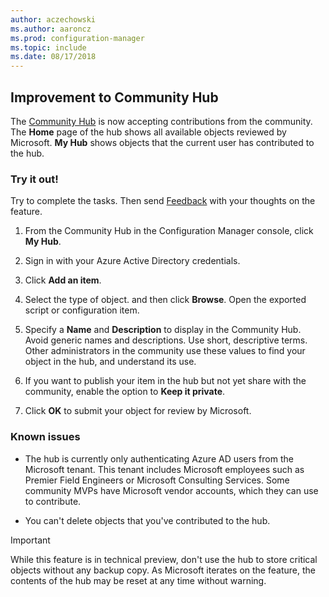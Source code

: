 ```yaml
--- 
author: aczechowski
ms.author: aaroncz
ms.prod: configuration-manager
ms.topic: include
ms.date: 08/17/2018
---
```


## <a name="bkmk_hub"></a> Improvement to Community Hub
<!--1358926-->

The [Community Hub](/sccm/core/get-started/capabilities-in-technical-preview-1807#bkmk_hub) is now accepting contributions from the community. The **Home** page of the hub shows all available objects reviewed by Microsoft. **My Hub** shows objects that the current user has contributed to the hub. 


### Try it out!

Try to complete the tasks. Then send [Feedback](/sccm/core/understand/find-help#product-feedback) with your thoughts on the feature.

1. From the Community Hub in the Configuration Manager console, click **My Hub**.  

2. Sign in with your Azure Active Directory credentials.  

3. Click **Add an item**.  

4. Select the type of object. and then click **Browse**. Open the exported script or configuration item.  

5. Specify a **Name** and **Description** to display in the Community Hub. Avoid generic names and descriptions. Use short, descriptive terms. Other administrators in the community use these values to find your object in the hub, and understand its use.  

6. If you want to publish your item in the hub but not yet share with the community, enable the option to **Keep it private**.  

7. Click **OK** to submit your object for review by Microsoft.  


### Known issues

- The hub is currently only authenticating Azure AD users from the Microsoft tenant. This tenant includes Microsoft employees such as Premier Field Engineers or Microsoft Consulting Services. Some community MVPs have Microsoft vendor accounts, which they can use to contribute.  

- You can't delete objects that you've contributed to the hub.  

> [!Important]  
> While this feature is in technical preview, don't use the hub to store critical objects without any backup copy. As Microsoft iterates on the feature, the contents of the hub may be reset at any time without warning.  

